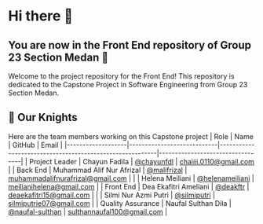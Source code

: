 # Hi there 👋
## You are now in the Front End repository of Group 23 Section Medan 🔧
Welcome to the project repository for the Front End! This repository is dedicated to the Capstone Project in Software Engineering from Group 23 Section Medan.

## 💪 Our Knights
Here are the team members working on this Capstone project
| Role              | Name                       | GitHub                                                   | Email                            | 
|-------------------|----------------------------|----------------------------------------------------------|----------------------------------|
| Project Leader    | Chayun Fadila              | [@chayunfdl](https://github.com/chayunfdl)               | chaiiii.0110@gmail.com           | 
| Back End          | Muhammad Alif Nur Afrizal  | [@malifrizal](https://github.com/malifrizal)             | muhammadalifnurafrizal@gmail.com |
|                   | Helena Meiliani            | [@helenameiliani](https://github.com/helenameiliani)     | meilianihelena@gmail.com         |
| Front End         | Dea Ekafitri Ameliani      | [@deakftr](https://github.com/deakftr)                   | deaekafitri15@gmail.com          |
|                   | Silmi Nur Azmi Putri       | [@silmiputri](https://github.com/silmiputri)             | silmiputrie07@gmail.com          |
| Quality Assurance | Naufal Sulthan Dila        | [@naufal-sulthan](https://github.com/naufal-sulthan)     | sulthannaufal100@gmail.com       |
